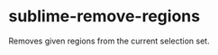 sublime-remove-regions
======================

Removes given regions from the current selection set.